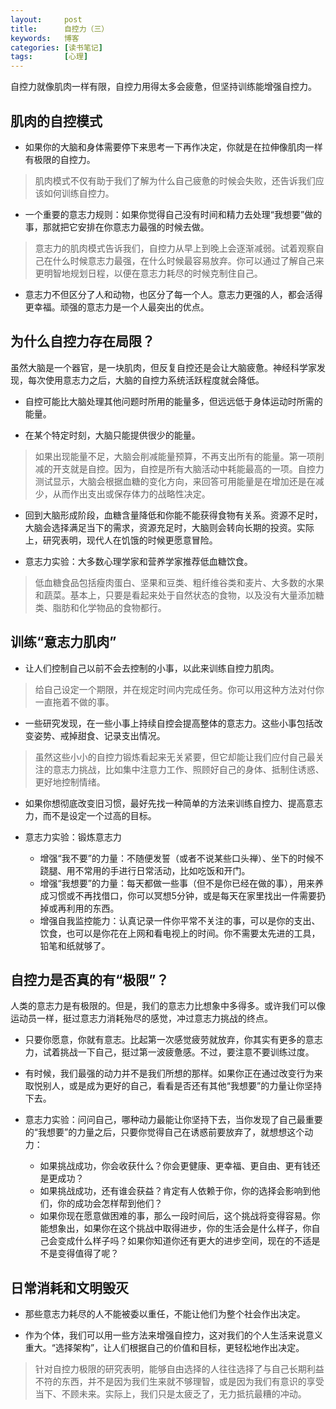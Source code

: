 ```yaml
---
layout:     post
title:      自控力（三）
keywords:   博客
categories: [读书笔记]
tags:	    [心理]
---
```


自控力就像肌肉一样有限，自控力用得太多会疲惫，但坚持训练能增强自控力。

## 肌肉的自控模式

* 如果你的大脑和身体需要停下来思考一下再作决定，你就是在拉伸像肌肉一样有极限的自控力。
 > 肌肉模式不仅有助于我们了解为什么自己疲惫的时候会失败，还告诉我们应该如何训练自控力。

* 一个重要的意志力规则：如果你觉得自己没有时间和精力去处理“我想要”做的事，那就把它安排在你意志力最强的时候去做。
 > 意志力的肌肉模式告诉我们，自控力从早上到晚上会逐渐减弱。试着观察自己在什么时候意志力最强，在什么时候最容易放弃。你可以通过了解自己来更明智地规划日程，以便在意志力耗尽的时候克制住自己。

* 意志力不但区分了人和动物，也区分了每一个人。意志力更强的人，都会活得更幸福。顽强的意志力是一个人最突出的优点。

## 为什么自控力存在局限？

虽然大脑是一个器官，是一块肌肉，但反复自控还是会让大脑疲惫。神经科学家发现，每次使用意志力之后，大脑的自控力系统活跃程度就会降低。

* 自控可能比大脑处理其他问题时所用的能量多，但远远低于身体运动时所需的能量。

* 在某个特定时刻，大脑只能提供很少的能量。
 > 如果出现能量不足，大脑会削减能量预算，不再支出所有的能量。第一项削减的开支就是自控。因为，自控是所有大脑活动中耗能最高的一项。自控力测试显示，大脑会根据血糖的变化方向，来回答可用能量是在增加还是在减少，从而作出支出或保存体力的战略性决定。

* 回到大脑形成阶段，血糖含量降低和你能不能获得食物有关系。资源不足时，大脑会选择满足当下的需求，资源充足时，大脑则会转向长期的投资。实际上，研究表明，现代人在饥饿的时候更愿意冒险。

* 意志力实验：大多数心理学家和营养学家推荐低血糖饮食。
 > 低血糖食品包括瘦肉蛋白、坚果和豆类、粗纤维谷类和麦片、大多数的水果和蔬菜。基本上，只要是看起来处于自然状态的食物，以及没有大量添加糖类、脂肪和化学物品的食物都行。

## 训练“意志力肌肉”


* 让人们控制自己以前不会去控制的小事，以此来训练自控力肌肉。
 > 给自己设定一个期限，并在规定时间内完成任务。你可以用这种方法对付你一直拖着不做的事。

* 一些研究发现，在一些小事上持续自控会提高整体的意志力。这些小事包括改变姿势、戒掉甜食、记录支出情况。
 > 虽然这些小小的自控力锻炼看起来无关紧要，但它却能让我们应付自己最关注的意志力挑战，比如集中注意力工作、照顾好自己的身体、抵制住诱惑、更好地控制情绪。


* 如果你想彻底改变旧习惯，最好先找一种简单的方法来训练自控力、提高意志力，而不是设定一个过高的目标。

* 意志力实验：锻炼意志力

   + 增强“我不要”的力量：不随便发誓（或者不说某些口头禅）、坐下的时候不跷腿、用不常用的手进行日常活动，比如吃饭和开门。
   + 增强“我想要”的力量：每天都做一些事（但不是你已经在做的事），用来养成习惯或不再找借口，你可以冥想5分钟，或是每天在家里找出一件需要扔掉或再利用的东西。
   + 增强自我监控能力：认真记录一件你平常不关注的事，可以是你的支出、饮食，也可以是你花在上网和看电视上的时间。你不需要太先进的工具，铅笔和纸就够了。


## 自控力是否真的有“极限”？

人类的意志力是有极限的。但是，我们的意志力比想象中多得多。或许我们可以像运动员一样，挺过意志力消耗殆尽的感觉，冲过意志力挑战的终点。

* 只要你愿意，你就有意志。比起第一次感觉疲劳就放弃，你其实有更多的意志力，试着挑战一下自己，挺过第一波疲惫感。不过，要注意不要训练过度。

* 有时候，我们最强的动力并不是我们所想的那样。如果你正在通过改变行为来取悦别人，或是成为更好的自己，看看是否还有其他“我想要”的力量让你坚持下去。

* 意志力实验：问问自己，哪种动力最能让你坚持下去，当你发现了自己最重要的“我想要”的力量之后，只要你觉得自己在诱惑前要放弃了，就想想这个动力：
   + 如果挑战成功，你会收获什么？你会更健康、更幸福、更自由、更有钱还是更成功？
   + 如果挑战成功，还有谁会获益？肯定有人依赖于你，你的选择会影响到他们，你的成功会怎样帮到他们？
   + 如果你现在愿意做困难的事，那么一段时间后，这个挑战将变得容易。你能想象出，如果你在这个挑战中取得进步，你的生活会是什么样子，你自己会变成什么样子吗？如果你知道你还有更大的进步空间，现在的不适是不是变得值得了呢？

## 日常消耗和文明毁灭

* 那些意志力耗尽的人不能被委以重任，不能让他们为整个社会作出决定。

* 作为个体，我们可以用一些方法来增强自控力，这对我们的个人生活来说意义重大。“选择架构”，让人们根据自己的价值和目标，更轻松地作出决定。
 > 针对自控力极限的研究表明，能够自由选择的人往往选择了与自己长期利益不符的东西，并不是因为我们生来就不够理智，或是因为我们有意识的享受当下、不顾未来。实际上，我们只是太疲乏了，无力抵抗最糟的冲动。
